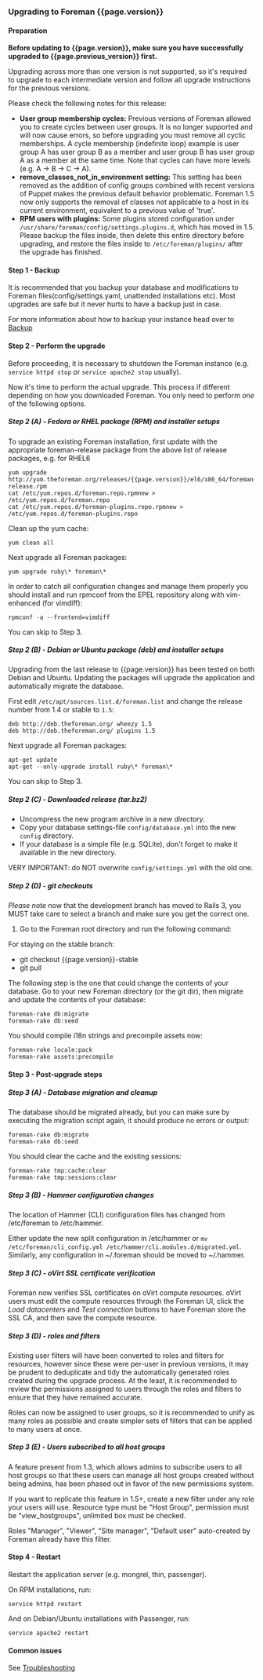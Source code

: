 
### Upgrading to Foreman {{page.version}}

#### Preparation

**Before updating to {{page.version}}, make sure you have successfully upgraded to {{page.previous_version}} first.**

Upgrading across more than one version is not supported, so it's required to upgrade to each
intermediate version and follow all upgrade instructions for the previous versions.

Please check the following notes for this release:

* **User group membership cycles:** Previous versions of Foreman allowed you to
  create cycles between user groups. It is no longer supported and will now
  cause errors, so before upgrading you must remove all cyclic memberships. A
  cycle membership (indefinite loop) example is user group A has user group B
  as a member and user group B has user group A as a member at the same time.
  Note that cycles can have more levels (e.g. A -> B -> C -> A).
* **remove_classes_not_in_environment setting:** This setting has been removed
  as the addition of config groups combined with recent versions of Puppet
  makes the previous default behavior problematic.  Foreman 1.5 now only
  supports the removal of classes not applicable to a host in its current
  environment, equivalent to a previous value of 'true'.
* **RPM users with plugins:** Some plugins stored configuration under
  `/usr/share/foreman/config/settings.plugins.d`, which has moved in 1.5.
  Please backup the files inside, then delete this entire directory before
  upgrading, and restore the files inside to `/etc/foreman/plugins/` after
  the upgrade has finished.

#### Step 1 - Backup

It is recommended that you backup your database and modifications to Foreman
files(config/settings.yaml, unattended installations etc).  Most upgrades are
safe but it never hurts to have a backup just in case.

For more information about how to backup your instance head over to
[Backup](manuals/{{page.version}}/index.html#5.5.1Backup)

#### Step 2 - Perform the upgrade

Before proceeding, it is necessary to shutdown the Foreman instance (e.g.
`service httpd stop` or `service apache2 stop` usually).

Now it's time to perform the actual upgrade.  This process if different
depending on how you downloaded Foreman.  You only need to perform *one* of
the following options.

##### Step 2 (A) - Fedora or RHEL package (RPM) and installer setups

To upgrade an existing Foreman installation, first update with the
appropriate foreman-release package from the above list of release packages,
e.g. for RHEL6

    yum upgrade http://yum.theforeman.org/releases/{{page.version}}/el6/x86_64/foreman-release.rpm
    cat /etc/yum.repos.d/foreman.repo.rpmnew > /etc/yum.repos.d/foreman.repo
    cat /etc/yum.repos.d/foreman-plugins.repo.rpmnew > /etc/yum.repos.d/foreman-plugins.repo

Clean up the yum cache:

    yum clean all

Next upgrade all Foreman packages:

    yum upgrade ruby\* foreman\*

In order to catch all configuration changes and manage them properly you should install and run
rpmconf from the EPEL repository along with vim-enhanced (for vimdiff):

    rpmconf -a --frontend=vimdiff

You can skip to Step 3.

##### Step 2 (B) - Debian or Ubuntu package (deb) and installer setups

Upgrading from the last release to {{page.version}} has been tested on both
Debian and Ubuntu. Updating the packages will upgrade the application and
automatically migrate the database.

First edit `/etc/apt/sources.list.d/foreman.list` and change the release
number from 1.4 or stable to `1.5`:

    deb http://deb.theforeman.org/ wheezy 1.5
    deb http://deb.theforeman.org/ plugins 1.5

Next upgrade all Foreman packages:

    apt-get update
    apt-get --only-upgrade install ruby\* foreman\*

You can skip to Step 3.

##### Step 2 (C) - Downloaded release (tar.bz2)

- Uncompress the new program archive in a *new directory*.
- Copy your database settings-file `config/database.yml` into the new `config` directory.
- If your database is a simple file (e.g. SQLite), don't forget to make it available in the new directory.

VERY IMPORTANT: do NOT overwrite `config/settings.yml` with the old one.

##### Step 2 (D) - git checkouts

*Please note* now that the development branch has moved to Rails 3, you MUST
take care to select a branch and make sure you get the correct one.

1. Go to the Foreman root directory and run the following command:

For staying on the stable branch:

- git checkout {{page.version}}-stable
- git pull

The following step is the one that could change the contents of your database.
Go to your new Foreman directory (or the git dir), then migrate and update the
contents of your database:

    foreman-rake db:migrate
    foreman-rake db:seed

You should compile i18n strings and precompile assets now:

    foreman-rake locale:pack
    foreman-rake assets:precompile

#### Step 3 - Post-upgrade steps

##### Step 3 (A) - Database migration and cleanup

The database should be migrated already, but you can make sure by executing the
migration script again, it should produce no errors or output:

    foreman-rake db:migrate
    foreman-rake db:seed

You should clear the cache and the existing sessions:

    foreman-rake tmp:cache:clear
    foreman-rake tmp:sessions:clear

##### Step 3 (B) - Hammer configuration changes

The location of Hammer (CLI) configuration files has changed from /etc/foreman
to /etc/hammer.

Either update the new split configuration in /etc/hammer or
`mv /etc/foreman/cli_config.yml /etc/hammer/cli.modules.d/migrated.yml`.
Similarly, any configuration in ~/.foreman should be moved to ~/.hammer.

##### Step 3 (C) - oVirt SSL certificate verification

Foreman now verifies SSL certificates on oVirt compute resources.  oVirt users
must edit the compute resources through the Foreman UI, click the *Load
datacenters* and *Test connection* buttons to have Foreman store the SSL CA,
and then save the compute resource.

##### Step 3 (D) - roles and filters

Existing user filters will have been converted to roles and filters for
resources, however since these were per-user in previous versions, it may be
prudent to deduplicate and tidy the automatically generated roles created
during the upgrade process.  At the least, it is recommended to review the
permissions assigned to users through the roles and filters to ensure that
they have remained accurate.

Roles can now be assigned to user groups, so it is recommended to unify as
many roles as possible and create simpler sets of filters that can be applied
to many users at once.

##### Step 3 (E) - Users subscribed to all host groups

A feature present from 1.3, which allows admins to subscribe users to all host groups so that these users can manage all host groups created without being admins, has been phased out in favor of the new permissions system.

If you want to replicate this feature in 1.5+, create a new filter under any role your users will use. Resource type must be "Host Group", permission must be "view_hostgroups", unlimited box must be checked.

Roles "Manager", "Viewer", "Site manager", "Default user" auto-created by Foreman already have this filter.

#### Step 4 - Restart

Restart the application server (e.g. mongrel, thin, passenger).

On RPM installations, run:

    service httpd restart

And on Debian/Ubuntu installations with Passenger, run:

    service apache2 restart

#### Common issues

See
[Troubleshooting](http://projects.theforeman.org/projects/foreman/wiki/Troubleshooting)
